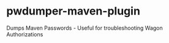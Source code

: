 pwdumper-maven-plugin
=====================

Dumps Maven Passwords - Useful for troubleshooting Wagon Authorizations
